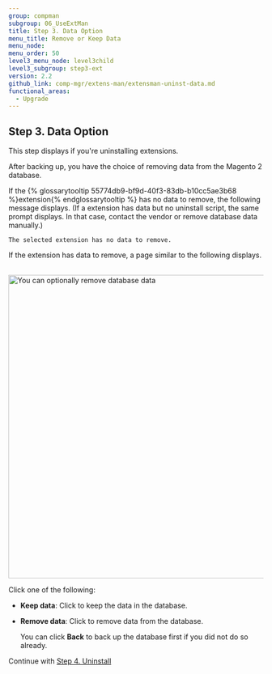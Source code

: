 ```yaml
---
group: compman
subgroup: 06_UseExtMan
title: Step 3. Data Option
menu_title: Remove or Keep Data
menu_node:
menu_order: 50
level3_menu_node: level3child
level3_subgroup: step3-ext
version: 2.2
github_link: comp-mgr/extens-man/extensman-uninst-data.md
functional_areas:
  - Upgrade
---
```


## Step 3. Data Option
This step displays if you're uninstalling extensions.

After backing up, you have the choice of removing data from the Magento 2 database.

If the {% glossarytooltip 55774db9-bf9d-40f3-83db-b10cc5ae3b68 %}extension{% endglossarytooltip %} has no data to remove, the following message displays. (If a extension has data but no uninstall script, the same prompt displays. In that case, contact the vendor or remove database data manually.)

	The selected extension has no data to remove.

If the extension has data to remove, a page similar to the following displays.

&nbsp;&nbsp;&nbsp;&nbsp;&nbsp;&nbsp;<img src="{{ site.baseurl}}/common/images/cman_uninstall-data.png" width="600px" alt="You can optionally remove database data">

Click one of the following:

*	**Keep data**: Click to keep the data in the database.
*	**Remove data**: Click to remove data from the database. 

	You can click **Back** to back up the database first if you did not do so already.

Continue with [Step 4. Uninstall]({{page.baseurl}}/comp-mgr/extens-man/extensman-uninst-final.html)

